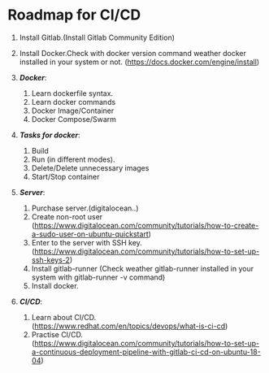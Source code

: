 # Roadmap for CI/CD

1. Install Gitlab.(Install Gitlab Community Edition)

2. Install Docker.Check with docker version command weather docker installed in your system or not. (https://docs.docker.com/engine/install)

3. **_Docker_**:

   1. Learn dockerfile syntax.
   2. Learn docker commands
   3. Docker Image/Container
   4. Docker Compose/Swarm
  
4. **_Tasks for docker_**:

   1. Build
   2. Run (in different modes).
   3. Delete/Delete unnecessary images
   5. Start/Stop container

5. **_Server_**:
 
   1. Purchase server.(digitalocean..)
   2. Create non-root user (https://www.digitalocean.com/community/tutorials/how-to-create-a-sudo-user-on-ubuntu-quickstart)
   3. Enter to the server with SSH key.(https://www.digitalocean.com/community/tutorials/how-to-set-up-ssh-keys-2)
   4. Install gitlab-runner (Check weather gitlab-runner installed in your system with gitlab-runner -v command)
   5. Install docker.

6. **_CI/CD_**:
   
   1. Learn about CI/CD. (https://www.redhat.com/en/topics/devops/what-is-ci-cd)
   2. Practise CI/CD.(https://www.digitalocean.com/community/tutorials/how-to-set-up-a-continuous-deployment-pipeline-with-gitlab-ci-cd-on-ubuntu-18-04)

   

  
